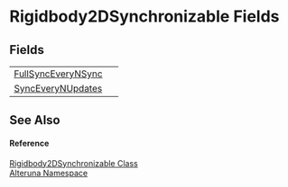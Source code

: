 # Rigidbody2DSynchronizable Fields




## Fields
<table>
<tr>
<td><a href="F_Alteruna_Rigidbody2DSynchronizable_FullSyncEveryNSync">FullSyncEveryNSync</a></td>
<td> </td></tr>
<tr>
<td><a href="F_Alteruna_Rigidbody2DSynchronizable_SyncEveryNUpdates">SyncEveryNUpdates</a></td>
<td> </td></tr>
</table>

## See Also


#### Reference
<a href="T_Alteruna_Rigidbody2DSynchronizable">Rigidbody2DSynchronizable Class</a>  
<a href="N_Alteruna">Alteruna Namespace</a>  
